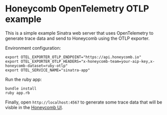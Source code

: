 # Honeycomb OpenTelemetry OTLP example

This is a simple example Sinatra web server that uses OpenTelemetry to generate trace data and send to Honeycomb using the OTLP exporter.

Environment configuration:
```
export OTEL_EXPORTER_OTLP_ENDPOINT="https://api.honeycomb.io"
export OTEL_EXPORTER_OTLP_HEADERS="x-honeycomb-team=your-aip-key,x-honeycomb-dataset=ruby-otlp"
export OTEL_SERVICE_NAME="sinatra-app"
```

Run the ruby app:
```
bundle install
ruby app.rb
```

Finally, open `http://localhost:4567` to generate some trace data that will be visble in the [Honeycomb UI](http://ui.honeycomb.io).
